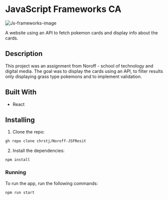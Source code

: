 # JavaScript Frameworks CA

![Js-frameworks-image](https://user-images.githubusercontent.com/79081491/235370553-1bc9ff92-30a6-4f41-9e63-e045bfde8b36.png)

A website using an API to fetch pokemon cards and display info about the cards.

## Description

This project was an assignment from Noroff - school of technology and digital media. 
The goal was to display the cards using an API, to filter results only displaying grass type pokemons and to implement validation. 


## Built With
- React

## Installing

1. Clone the repo:

```bash
gh repo clone chrstj/Noroff-JSFResit

```

2. Install the dependencies:

```
npm install
```

### Running

To run the app, run the following commands:

```bash
npm run start
```
